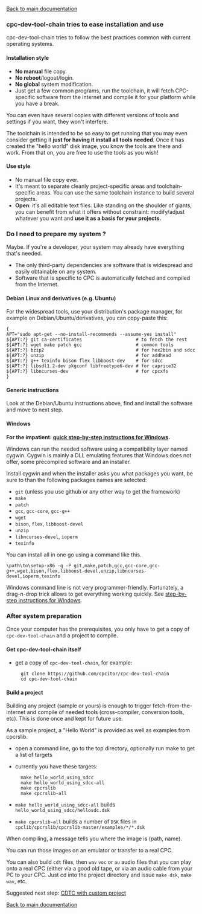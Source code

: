 [Back to main documentation](../README.md)

### cpc-dev-tool-chain tries to ease installation and use

cpc-dev-tool-chain tries to follow the best practices common with current operating systems.

#### Installation style

* **No manual** file copy.
* **No reboot**/logout/login.
* **No global** system modification.
* Just get a few common programs, run the toolchain, it will fetch CPC-specific software from the internet and compile it for your platform while you have a break.

You can even have several copies with different versions of tools and settings if you want, they won't interfere.

The toolchain is intended to be so easy to get running that you may even consider getting it **just for having it install all tools needed**. Once it has created the "hello world" disk image, you know the tools are there and work.  From that on, you are free to use the tools as you wish!

#### Use style

* No manual file copy ever.
* It's meant to separate cleanly project-specific areas and toolchain-specific areas. You can use the same toolchain instance to build several projects.
* **Open**: it's all editable text files. Like standing on the shoulder of giants, you can benefit from what it offers without constraint: modify/adjust whatever you want and **use it as a basis for your projects.**

### Do I need to prepare my system ?

Maybe.  If you're a developer, your system may already have everything that's needed.

* The only third-party dependencies are software that is widespread and easily obtainable on any system.
* Software that is specific to CPC is automatically fetched and compiled from the Internet.

#### Debian Linux and derivatives (e.g. Ubuntu)

For the widespread tools, use your distribution's package manager, for example on Debian/Ubuntu/derivatives, you can copy-paste this:

	{
    APT="sudo apt-get --no-install-recommends --assume-yes install"
    ${APT:?} git ca-certificates                    # to fetch the rest
    ${APT:?} wget make patch gcc                    # common tools
    ${APT:?} bzip2                                  # for hex2bin and sdcc
    ${APT:?} unzip                                  # for addhead
    ${APT:?} g++ texinfo bison flex libboost-dev    # for sdcc
    ${APT:?} libsdl1.2-dev pkgconf libfreetype6-dev # for caprice32
    ${APT:?} libncurses-dev                         # for cpcxfs
	}

#### Generic instructions

Look at the Debian/Ubuntu instructions above, find and install the software and move to next step.

#### Windows

**For the impatient: [quick step-by-step instructions for Windows](quick_cygwin_install/README.md).**

Windows can run the needed software using a compatibility layer named cygwin.  Cygwin is mainly a DLL emulating features that Windows does not offer, some precompiled software and an installer.

Install cygwin and when the installer asks you what packages you want, be sure to than the following packages names are selected:

* `git` (unless you use github or any other way to get the framework)
* `make`
* `patch`
* `gcc`, `gcc-core`, `gcc-g++`
* `wget`
* `bison`, `flex`, `libboost-devel`
* `unzip`
* `libncurses-devel`, `ioperm`
* `texinfo`

You can install all in one go using a command like this.

    \path\to\setup-x86 -q -P git,make,patch,gcc,gcc-core,gcc-g++,wget,bison,flex,libboost-devel,unzip,libncurses-devel,ioperm,texinfo

Windows command line is not very programmer-friendly.  Fortunately, a drag-n-drop trick allows to get everything working quickly. See [step-by-step instructions for Windows](quick_cygwin_install/README.md).

### After system preparation

Once your computer has the prerequisites, you only have to get a copy of `cpc-dev-tool-chain` and a project to compile.

#### Get cpc-dev-tool-chain itself

* get a copy of `cpc-dev-tool-chain`, for example:

        git clone https://github.com/cpcitor/cpc-dev-tool-chain
		cd cpc-dev-tool-chain

#### Build a project

Building any project (sample or yours) is enough to trigger fetch-from-the-internet and compile of needed tools (cross-compiler, conversion tools, etc).  This is done once and kept for future use.

As a sample project, a "Hello World" is provided as well as examples from cpcrslib.

* open a command line, go to the top directory, optionally run make to get a list of targets
* currently you have these targets:

		make hello_world_using_sdcc
		make hello_world_using_sdcc-all
		make cpcrslib
		make cpcrslib-all

* `make hello_world_using_sdcc-all` builds `hello_world_using_sdcc/hellosdc.dsk`
* `make cpcrslib-all` builds a number of `DSK` files in `cpclib/cpcrslib/cpcrslib-master/examples/*/*.dsk`

When compiling, a message tells you where the image is (path, name).

You can run those images on an emulator or transfer to a real CPC.

You can also build `cdt` files, then `wav` `voc` or `au` audio files that you can play onto a real CPC (either via a good old tape, or via an audio cable from your PC to your CPC.  Just cd into the project directory and issue `make dsk`, `make wav`, etc.

Suggested next step: [CDTC with custom project](CDTC_with_custom_project.md)

[Back to main documentation](../README.md)
